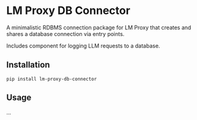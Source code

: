 # LM Proxy DB Connector

A minimalistic RDBMS connection package for LM Proxy that creates and shares a database connection via entry points.

Includes component for logging LLM requests to a database.
## Installation

```
pip install lm-proxy-db-connector
```

## Usage

...